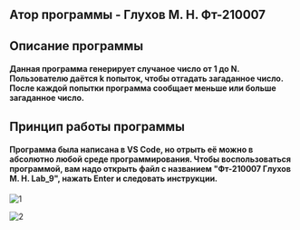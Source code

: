 ## Атор программы - Глухов М. Н. Фт-210007

## Описание программы
#### Данная программа генерирует случаное число от 1 до N. Пользователю даётся k попыток, чтобы отгадать загаданное число. После каждой попытки программа сообщает  меньше или больше загаданное число.

## Принцип работы программы
#### Программа была написана в VS Code, но отрыть её можно в абсолютно любой среде программирования. Чтобы воспользоваться программой, вам надо открыть файл с названием "Фт-210007 Глухов М. Н. Lab_9", нажать Enter и следовать инструкции.

![1](https://user-images.githubusercontent.com/113675991/204137759-48ca56d6-d790-427b-a902-218be28e1ce0.PNG)

![2](https://user-images.githubusercontent.com/113675991/204137763-e585475b-1642-4f5c-943e-d688a442ba48.PNG)
